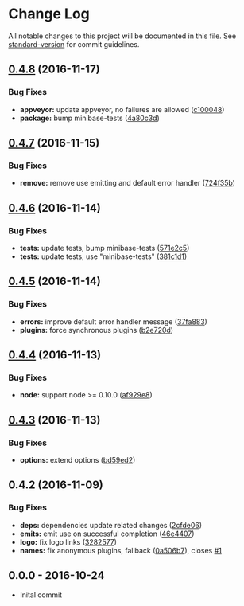 # Change Log

All notable changes to this project will be documented in this file. See [standard-version](https://github.com/conventional-changelog/standard-version) for commit guidelines.

<a name="0.4.8"></a>
## [0.4.8](https://github.com/node-minibase/minibase/compare/v0.4.7...v0.4.8) (2016-11-17)


### Bug Fixes

* **appveyor:** update appveyor, no failures are allowed ([c100048](https://github.com/node-minibase/minibase/commit/c100048))
* **package:** bump minibase-tests ([4a80c3d](https://github.com/node-minibase/minibase/commit/4a80c3d))



<a name="0.4.7"></a>
## [0.4.7](https://github.com/node-minibase/minibase/compare/v0.4.6...v0.4.7) (2016-11-15)


### Bug Fixes

* **remove:** remove use emitting and default error handler ([724f35b](https://github.com/node-minibase/minibase/commit/724f35b))



<a name="0.4.6"></a>
## [0.4.6](https://github.com/node-minibase/minibase/compare/v0.4.5...v0.4.6) (2016-11-14)


### Bug Fixes

* **tests:** update tests, bump minibase-tests ([571e2c5](https://github.com/node-minibase/minibase/commit/571e2c5))
* **tests:** update tests, use "minibase-tests" ([381c1d1](https://github.com/node-minibase/minibase/commit/381c1d1))



<a name="0.4.5"></a>
## [0.4.5](https://github.com/node-minibase/minibase/compare/v0.4.4...v0.4.5) (2016-11-14)


### Bug Fixes

* **errors:** improve default error handler message ([37fa883](https://github.com/node-minibase/minibase/commit/37fa883))
* **plugins:** force synchronous plugins ([b2e720d](https://github.com/node-minibase/minibase/commit/b2e720d))



<a name="0.4.4"></a>
## [0.4.4](https://github.com/node-minibase/minibase/compare/v0.4.3...v0.4.4) (2016-11-13)


### Bug Fixes

* **node:** support node >= 0.10.0 ([af929e8](https://github.com/node-minibase/minibase/commit/af929e8))



<a name="0.4.3"></a>
## [0.4.3](https://github.com/node-minibase/minibase/compare/v0.4.2...v0.4.3) (2016-11-13)


### Bug Fixes

* **options:** extend options ([bd59ed2](https://github.com/node-minibase/minibase/commit/bd59ed2))



<a name="0.4.2"></a>
## 0.4.2 (2016-11-09)


### Bug Fixes

* **deps:** dependencies update related changes ([2cfde06](https://github.com/node-minibase/minibase/commit/2cfde06))
* **emits:** emit use on successful completion ([46e4407](https://github.com/node-minibase/minibase/commit/46e4407))
* **logo:** fix logo links ([3282577](https://github.com/node-minibase/minibase/commit/3282577))
* **names:** fix anonymous plugins, fallback ([0a506b7](https://github.com/node-minibase/minibase/commit/0a506b7)), closes [#1](https://github.com/node-minibase/minibase/issues/1)





## 0.0.0 - 2016-10-24
- Inital commit